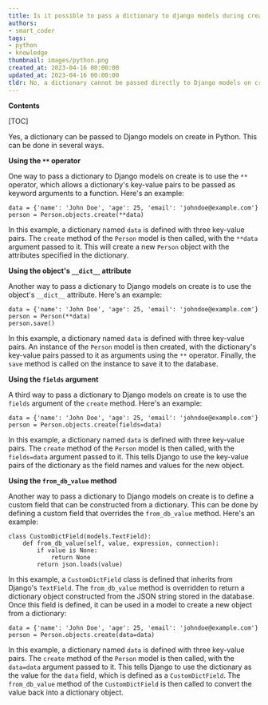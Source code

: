 ```yaml
---
title: Is it possible to pass a dictionary to django models during creation?
authors:
- smart_coder
tags:
- python
- knowledge
thumbnail: images/python.png
created_at: 2023-04-16 00:00:00
updated_at: 2023-04-16 00:00:00
tldr: No, a dictionary cannot be passed directly to Django models on create, instead, keyword arguments should be passed.
---
```


**Contents**

[TOC]

Yes, a dictionary can be passed to Django models on create in Python. This can be done in several ways. 

**Using the `**` operator**

One way to pass a dictionary to Django models on create is to use the `**` operator, which allows a dictionary's key-value pairs to be passed as keyword arguments to a function. Here's an example:

```
data = {'name': 'John Doe', 'age': 25, 'email': 'johndoe@example.com'}
person = Person.objects.create(**data)
```

In this example, a dictionary named `data` is defined with three key-value pairs. The `create` method of the `Person` model is then called, with the `**data` argument passed to it. This will create a new `Person` object with the attributes specified in the dictionary.

**Using the object's `__dict__` attribute**

Another way to pass a dictionary to Django models on create is to use the object's `__dict__` attribute. Here's an example:

```
data = {'name': 'John Doe', 'age': 25, 'email': 'johndoe@example.com'}
person = Person(**data)
person.save()
```

In this example, a dictionary named `data` is defined with three key-value pairs. An instance of the `Person` model is then created, with the dictionary's key-value pairs passed to it as arguments using the `**` operator. Finally, the `save` method is called on the instance to save it to the database.

**Using the `fields` argument**

A third way to pass a dictionary to Django models on create is to use the `fields` argument of the `create` method. Here's an example:

```
data = {'name': 'John Doe', 'age': 25, 'email': 'johndoe@example.com'}
person = Person.objects.create(fields=data)
```

In this example, a dictionary named `data` is defined with three key-value pairs. The `create` method of the `Person` model is then called, with the `fields=data` argument passed to it. This tells Django to use the key-value pairs of the dictionary as the field names and values for the new object.

**Using the `from_db_value` method**

Another way to pass a dictionary to Django models on create is to define a custom field that can be constructed from a dictionary. This can be done by defining a custom field that overrides the `from_db_value` method. Here's an example:

```
class CustomDictField(models.TextField):
    def from_db_value(self, value, expression, connection):
        if value is None:
            return None
        return json.loads(value)
```

In this example, a `CustomDictField` class is defined that inherits from Django's `TextField`. The `from_db_value` method is overridden to return a dictionary object constructed from the JSON string stored in the database. Once this field is defined, it can be used in a model to create a new object from a dictionary:

```
data = {'name': 'John Doe', 'age': 25, 'email': 'johndoe@example.com'}
person = Person.objects.create(data=data)
```

In this example, a dictionary named `data` is defined with three key-value pairs. The `create` method of the `Person` model is then called, with the `data=data` argument passed to it. This tells Django to use the dictionary as the value for the `data` field, which is defined as a `CustomDictField`. The `from_db_value` method of the `CustomDictField` is then called to convert the value back into a dictionary object.
